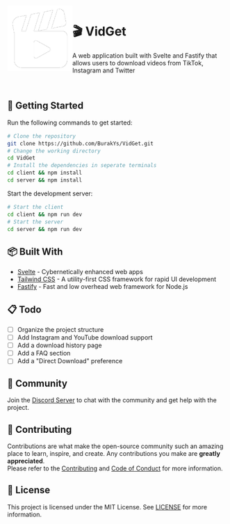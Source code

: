 <img src="./server/public/icon.png" align="left" width="150" height="150" alt="VidGet Logo">

# 🎬 VidGet

A web application built with Svelte and Fastify that allows users to download videos from TikTok, Instagram and Twitter

<br />

## 🚀 Getting Started

Run the following commands to get started:

```bash
# Clone the repository
git clone https://github.com/BurakYs/VidGet.git
# Change the working directory
cd VidGet
# Install the dependencies in seperate terminals
cd client && npm install
cd server && npm install
```

Start the development server:

```bash
# Start the client
cd client && npm run dev
# Start the server
cd server && npm run dev
```

## 📦 Built With

- [Svelte](https://svelte.dev) - Cybernetically enhanced web apps
- [Tailwind CSS](https://tailwindcss.com) - A utility-first CSS framework for rapid UI development
- [Fastify](https://fastify.dev) - Fast and low overhead web framework for Node.js

## 📋 Todo

- [ ] Organize the project structure
- [ ] Add Instagram and YouTube download support
- [ ] Add a download history page
- [ ] Add a FAQ section
- [ ] Add a "Direct Download" preference

## 🤝 Community

Join the [Discord Server](https://discord.gg/z8aBnDa6Xa) to chat with the community and get help with the project.

## 📄 Contributing

Contributions are what make the open-source community such an amazing place to learn, inspire, and create. Any contributions you make are
**greatly appreciated**. \
Please refer to the [Contributing](.github/CONTRIBUTING.md) and [Code of Conduct](.github/CODE_OF_CONDUCT.md)
for more information.

## 📝 License

This project is licensed under the MIT License. See [LICENSE](./LICENSE) for more information.